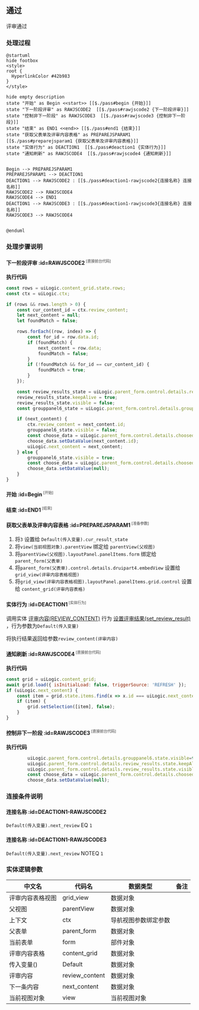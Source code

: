 ## 通过 <!-- {docsify-ignore-all} -->

   评审通过

### 处理过程

```plantuml
@startuml
hide footbox
<style>
root {
  HyperlinkColor #42b983
}
</style>

hide empty description
state "开始" as Begin <<start>> [[$./pass#begin {开始}]]
state "下一阶段评审" as RAWJSCODE2  [[$./pass#rawjscode2 {下一阶段评审}]]
state "控制非下一阶段" as RAWJSCODE3  [[$./pass#rawjscode3 {控制非下一阶段}]]
state "结束" as END1 <<end>> [[$./pass#end1 {结束}]]
state "获取父表单及评审内容表格" as PREPAREJSPARAM1  [[$./pass#preparejsparam1 {获取父表单及评审内容表格}]]
state "实体行为" as DEACTION1  [[$./pass#deaction1 {实体行为}]]
state "通知刷新" as RAWJSCODE4  [[$./pass#rawjscode4 {通知刷新}]]


Begin --> PREPAREJSPARAM1
PREPAREJSPARAM1 --> DEACTION1
DEACTION1 --> RAWJSCODE2 : [[$./pass#deaction1-rawjscode2{连接名称} 连接名称]]
RAWJSCODE2 --> RAWJSCODE4
RAWJSCODE4 --> END1
DEACTION1 --> RAWJSCODE3 : [[$./pass#deaction1-rawjscode3{连接名称} 连接名称]]
RAWJSCODE3 --> RAWJSCODE4


@enduml
```


### 处理步骤说明

#### 下一阶段评审 :id=RAWJSCODE2<sup class="footnote-symbol"> <font color=gray size=1>[直接前台代码]</font></sup>



<p class="panel-title"><b>执行代码</b></p>

```javascript
const rows = uiLogic.content_grid.state.rows;
const ctx = uiLogic.ctx;

if (rows && rows.length > 0) {
    const cur_content_id = ctx.review_content;
    let next_content = null;
    let foundMatch = false;

    rows.forEach((row, index) => {
        const for_id = row.data.id;
        if (foundMatch) {
            next_content = row.data;
            foundMatch = false;
        }
        if (!foundMatch && for_id == cur_content_id) {
            foundMatch = true;
        }
    });

    const review_results_state = uiLogic.parent_form.control.details.review_results.state;
    review_results_state.keepAlive = true;
    review_results_state.visible = false;
    const grouppanel6_state = uiLogic.parent_form.control.details.grouppanel6.state;

    if (next_content) {
        ctx.review_content = next_content.id;
        grouppanel6_state.visible = false;
        const choose_data = uiLogic.parent_form.control.details.choosed_content;
        choose_data.setDataValue(next_content.id);
        uiLogic.next_content = next_content;
    } else {
        grouppanel6_state.visible = true;
        const choose_data = uiLogic.parent_form.control.details.choosed_content;
        choose_data.setDataValue(null);
    }
}
```

#### 开始 :id=Begin<sup class="footnote-symbol"> <font color=gray size=1>[开始]</font></sup>




#### 结束 :id=END1<sup class="footnote-symbol"> <font color=gray size=1>[结束]</font></sup>




#### 获取父表单及评审内容表格 :id=PREPAREJSPARAM1<sup class="footnote-symbol"> <font color=gray size=1>[准备参数]</font></sup>



1. 将`3` 设置给  `Default(传入变量).cur_result_state`
2. 将`view(当前视图对象).parentView` 绑定给  `parentView(父视图)`
3. 将`parentView(父视图).layoutPanel.panelItems.form` 绑定给  `parent_form(父表单)`
4. 将`parent_form(父表单).control.details.druipart4.embedView` 设置给  `grid_view(评审内容表格视图)`
5. 将`grid_view(评审内容表格视图).layoutPanel.panelItems.grid.control` 设置给  `content_grid(评审内容表格)`

#### 实体行为 :id=DEACTION1<sup class="footnote-symbol"> <font color=gray size=1>[实体行为]</font></sup>



调用实体 [评审内容(REVIEW_CONTENT)](module/TestMgmt/review_content.md) 行为 [设置评审结果(set_review_result)](module/TestMgmt/review_content#行为) ，行为参数为`Default(传入变量)`

将执行结果返回给参数`review_content(评审内容)`

#### 通知刷新 :id=RAWJSCODE4<sup class="footnote-symbol"> <font color=gray size=1>[直接前台代码]</font></sup>



<p class="panel-title"><b>执行代码</b></p>

```javascript
const grid = uiLogic.content_grid;
await grid.load({ isInitialLoad: false, triggerSource: 'REFRESH' });
if (uiLogic.next_content) {
    const item = grid.state.items.find(x => x.id === uiLogic.next_content.id);
    if (item) {
        grid.setSelection([item], false);
    }
}
```

#### 控制非下一阶段 :id=RAWJSCODE3<sup class="footnote-symbol"> <font color=gray size=1>[直接前台代码]</font></sup>



<p class="panel-title"><b>执行代码</b></p>

```javascript
        uiLogic.parent_form.control.details.grouppanel6.state.visible=true;
        uiLogic.parent_form.control.details.review_results.state.keepAlive=true;
        uiLogic.parent_form.control.details.review_results.state.visible=false;
        const choose_data = uiLogic.parent_form.control.details.choosed_content;
        choose_data.setDataValue(null);
```

### 连接条件说明
#### 连接名称 :id=DEACTION1-RAWJSCODE2

```Default(传入变量).next_review``` EQ ```1```
#### 连接名称 :id=DEACTION1-RAWJSCODE3

```Default(传入变量).next_review``` NOTEQ ```1```


### 实体逻辑参数

|    中文名   |    代码名    |  数据类型      |备注 |
| --------| --------| --------  | --------   |
|评审内容表格视图|grid_view|数据对象||
|父视图|parentView|数据对象||
|上下文|ctx|导航视图参数绑定参数||
|父表单|parent_form|数据对象||
|当前表单|form|部件对象||
|评审内容表格|content_grid|数据对象||
|传入变量(<i class="fa fa-check"/></i>)|Default|数据对象||
|评审内容|review_content|数据对象||
|下一条内容|next_content|数据对象||
|当前视图对象|view|当前视图对象||
